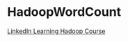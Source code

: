 # HadoopWordCount
[LinkedIn Learning Hadoop Course](https://www.linkedin.com/learning/learning-hadoop-2/coding-a-basic-wordcount-in-java-using-mapreduce-2-0?u=56973065)
